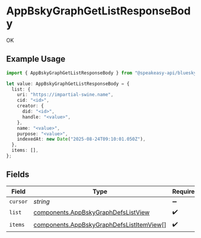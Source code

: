 # AppBskyGraphGetListResponseBody

OK

## Example Usage

```typescript
import { AppBskyGraphGetListResponseBody } from "@speakeasy-api/bluesky/models/operations";

let value: AppBskyGraphGetListResponseBody = {
  list: {
    uri: "https://impartial-swine.name",
    cid: "<id>",
    creator: {
      did: "<id>",
      handle: "<value>",
    },
    name: "<value>",
    purpose: "<value>",
    indexedAt: new Date("2025-08-24T09:10:01.050Z"),
  },
  items: [],
};
```

## Fields

| Field                                                                                                | Type                                                                                                 | Required                                                                                             | Description                                                                                          |
| ---------------------------------------------------------------------------------------------------- | ---------------------------------------------------------------------------------------------------- | ---------------------------------------------------------------------------------------------------- | ---------------------------------------------------------------------------------------------------- |
| `cursor`                                                                                             | *string*                                                                                             | :heavy_minus_sign:                                                                                   | N/A                                                                                                  |
| `list`                                                                                               | [components.AppBskyGraphDefsListView](../../models/components/appbskygraphdefslistview.md)           | :heavy_check_mark:                                                                                   | N/A                                                                                                  |
| `items`                                                                                              | [components.AppBskyGraphDefsListItemView](../../models/components/appbskygraphdefslistitemview.md)[] | :heavy_check_mark:                                                                                   | N/A                                                                                                  |